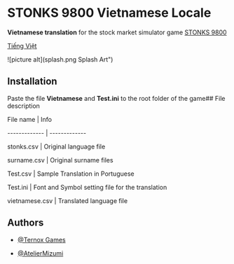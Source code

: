 # STONKS 9800 Vietnamese Locale


**Vietnamese translation** for the stock market simulator game [STONKS 9800](https://store.steampowered.com/app/1539140/STONKS9800_Stock_Market_Simulator/)

[Tiếng Việt](VIET_README.md)

![picture alt](splash.png Splash Art")

## Installation 

Paste the file **Vietnamese** and **Test.ini** to the root folder of the game## File description


File name  | Info

------------- | -------------

stonks.csv  | Original language file

surname.csv |  Original surname files

Test.csv  |  Sample Translation in Portuguese 

Test.ini | Font and Symbol setting file for the translation

vietnamese.csv | Translated language file


## Authors

- [@Ternox Games](https://store.steampowered.com/franchise/ternox)

- [@AtelierMizumi](https://github.com/AtelierMizumi)